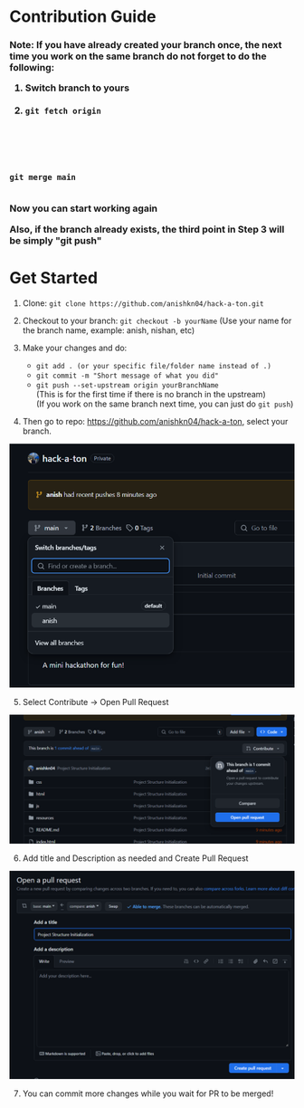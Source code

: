 # Contribution Guide

<h3> Note: If you have already created your branch once, the next time you work on the same branch do not forget to do the following:<br>

1. Switch branch to yours<br><br>
2. <code>git fetch origin
<br>
git merge main</code><br>

<br>Now you can start working again

Also, if the branch already exists, the third point in Step 3 will be simply "git push"
</h3>

# Get Started

1. Clone: `git clone https://github.com/anishkn04/hack-a-ton.git`

2. Checkout to your branch: `git checkout -b yourName` (Use your name for the branch name, example: anish, nishan, etc)

3. Make your changes and do:
    - `git add . (or your specific file/folder name instead of .)`
    - `git commit -m "Short message of what you did"`
    - `git push --set-upstream origin yourBranchName`<br>
    (This is for the first time if there is no branch in the upstream)<br>
    (If you work on the same branch next time, you can just do `git push`)

4. Then go to repo: https://github.com/anishkn04/hack-a-ton, select your branch.

![Select Branch](images/branch.png)

5. Select Contribute ->  Open Pull Request

![Contribute](images/contribute.png)

6. Add title and Description as needed and Create Pull Request

![Open PR](images/openpr.png)

7. You can commit more changes while you wait for PR to be merged!